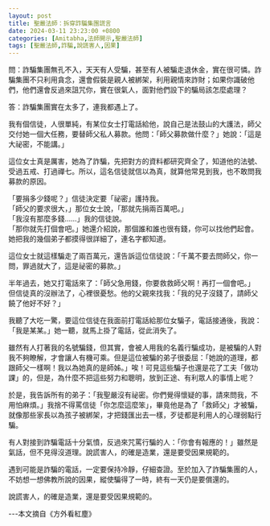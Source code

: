 ```yaml
---
layout: post
title: 聖嚴法師：拆穿詐騙集團謊言
date: 2024-03-11 23:23:00 +0800
categories: [Amitabha,法師開示,聖嚴法師]
tags: [聖嚴法師,詐騙,說謊害人,因果]
---
```

 
問：詐騙集團無孔不入，天天有人受騙，甚至有人被騙走退休金，實在很可憐。詐騙集團不只利用貪念，還會假裝是親人被綁架，利用親情來詐財；如果你識破他們，他們還會反過來詛咒你，實在很氣人，面對他們設下的騙局該怎麼處理？  

答：詐騙集團實在太多了，連我都遇上了。      

我有個信徒，人很單純，有某位女士打電話給他，說自己是法鼓山的大護法，師父交付她一個大任務，要替師父私人募款。他問：「師父募款做什麼？」她說：「這是大祕密，不能講。」       

這位女士真是厲害，她為了詐騙，先把對方的資料都研究齊全了，知道他的法號、受過五戒、打過禪七。所以，這名信徒就信以為真，就算他常見到我，也不敢問我募款的原因。        

「要捐多少錢呢？」信徒決定要「祕密」護持我。        
「師父的要求很大，」那位女士說，「那就先捐兩百萬吧。」      
「我沒有那麼多錢……」我的信徒說。        
「那你就先打個會吧。」她還介紹說，那個誰和誰也很有錢，你可以找他們起會。她把我的幾個弟子都摸得很詳細了，連名字都知道。      

這位女士就這樣騙走了兩百萬元，還告訴這位信徒說：「千萬不要去問師父，你一問，罪過就大了，這是祕密的募款。」    

半年過去，她又打電話來了：「師父急用錢，你要救救師父啊！再打一個會吧。」        
但信徒真的沒辦法了，心裡很憂愁。他的父親來找我：「我的兒子沒錢了，請師父饒了他好不好？」        

我聽了大吃一驚，要這位信徒在我面前打電話給那位女騙子，電話接通後，我說：「我是某某。」她一聽，就馬上掛了電話，從此消失了。      

雖然有人打著我的名號騙錢，但其實，會被人用我的名義行騙成功，是被騙的人對我不夠瞭解，才會讓人有機可乘。但是這位被騙的弟子很委屈：「她說的道理，都跟師父一樣啊！我以為她真的是師姊。」唉！可見這些騙子也還是花了工夫「做功課」的，但是，為什麼不把這些努力和聰明，放到正途、有利眾人的事情上呢？      

於是，我告訴所有的弟子：「我聖嚴沒有祕密。你們覺得懷疑的事，請來問我，不用怕麻煩。」我捨不得罵信徒「你怎麼這麼笨」，畢竟他是為了「救師父」才被騙，就像那些家長以為孩子被綁架，才把錢匯出去一樣，歹徒都是利用人的心理弱點行騙。      

有人對接到詐騙電話十分氣憤，反過來咒罵行騙的人：「你會有報應的！」雖然是氣話，但不見得沒道理。說謊害人，的確是造業，還是要受因果規範的。     

遇到可能是詐騙的電話，一定要保持冷靜，仔細查證。至於加入了詐騙集團的人，不妨想一想佛教所說的因果，縱使騙得了一時，終有一天仍是要償還的。       

說謊害人，的確是造業，還是要受因果規範的。      

---本文摘自《方外看紅塵》
